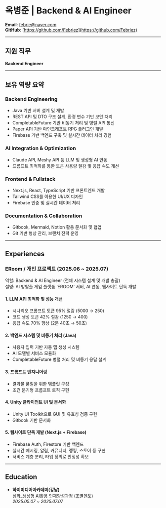 # 옥병준 | Backend & AI Engineer  
**Email**: febrie@naver.com  
**GitHub**: [https://github.com/Febriez](https://github.com/Febriez)

---

## 지원 직무  
**Backend Engineer**

---

## 보유 역량 요약  

### Backend Engineering
- Java 기반 서버 설계 및 개발
- REST API 및 DTO 구조 설계, 환경 변수 기반 보안 처리
- CompletableFuture 기반 비동기 처리 및 병렬 API 통신
- Paper API 기반 마인크래프트 RPG 플러그인 개발
- Firebase 기반 백엔드 구축 및 실시간 데이터 처리 경험

### AI Integration & Optimization
- Claude API, Meshy API 등 LLM 및 생성형 AI 연동
- 프롬프트 최적화를 통한 토큰 사용량 절감 및 응답 속도 개선

### Frontend & Fullstack
- Next.js, React, TypeScript 기반 프론트엔드 개발
- Tailwind CSS를 이용한 UI/UX 디자인
- Firebase 인증 및 실시간 데이터 처리

### Documentation & Collaboration
- Gitbook, Mermaid, Notion 활용 문서화 및 협업
- Git 기반 형상 관리, 브랜치 전략 운영

---

## Experiences

### ERoom / 개인 프로젝트 (2025.06 ~ 2025.07)  
역할: Backend & AI Engineer (전체 시스템 설계 및 개발 총괄)  
설명: AI 방탈출 게임 플랫폼 ‘EROOM’ 서버, AI 연동, 웹사이트 단독 개발

#### 1. LLM API 최적화 및 성능 개선
- 시나리오 프롬프트 토큰 95% 절감 (5000 → 250)
- 코드 생성 토큰 42% 절감 (1250 → 400)
- 응답 속도 70% 향상 (2분 40초 → 50초)

#### 2. 백엔드 시스템 및 비동기 처리 (Java)
- 사용자 입력 기반 자동 맵 생성 시스템
- AI 모델별 서비스 모듈화
- CompletableFuture 병렬 처리 및 비동기 응답 설계

#### 3. 프롬프트 엔지니어링
- 결과물 품질을 위한 템플릿 구성
- 조건 분기형 프롬프트 로직 구현

#### 4. Unity 클라이언트 UI 및 문서화
- Unity UI Toolkit으로 GUI 및 유효성 검증 구현
- Gitbook 기반 문서화

#### 5. 웹사이트 단독 개발 (Next.js + Firebase)
- Firebase Auth, Firestore 기반 백엔드
- 실시간 메시징, 알림, 커뮤니티, 랭킹, 스토어 등 구현
- 서비스 계층 분리, 타입 정의로 안정성 확보

---

## Education  

- **하이미디어아카데미(강남)**  
  심화_생성형 AI활용 인재양성과정 (조별멘토)  
  *2025.05.07 ~ 2025.07.07*

